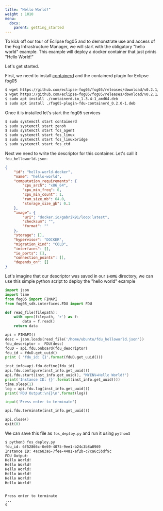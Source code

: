 ```yaml
---
title: "Hello World!"
weight : 1010
menu:
  docs:
    parent: getting_started
---
```


To kick off our tour of Eclipse fog05 and to demonstrate use and access of the Fog Infrastructure Manager, we will start with the obligatory "hello world"
example.
This example will deploy a docker container that just prints "Hello World!"

Let's get started.

First, we need to install [containerd](https://containerd.io/) and the containerd plugin for Eclipse fog05


```bash
$ wget https://github.com/eclipse-fog05/fog05/releases/download/v0.2.1/containerd.io_1.3.4-1_amd64.deb
$ wget https://github.com/eclipse-fog05/fog05/releases/download/v0.2.1/fog05-plugin-fdu-containerd_0.2.1-1_amd64.deb
$ sudo apt install ./containerd.io_1.3.4-1_amd64.deb
$ sudo apt install ./fog05-plugin-fdu-containerd_0.2.0-1.deb
```

Once it is installed let's start the fog05 services

```bash
$ sudo systemctl start containerd
$ sudo systemctl start zenoh
$ sudo systemctl start fos_agent
$ sudo systemctl start fos_linux
$ sudo systemctl start fos_linuxbridge
$ sudo systemctl start fos_ctd
```


Next we need to write the descriptor for this container.
Let's call it `fdu_helloworld.json`:

```json
{
    "id": "hello-world-docker",
    "name": "hello-world",
    "computation_requirements": {
        "cpu_arch": "x86_64",
        "cpu_min_freq": 0,
        "cpu_min_count": 1,
        "ram_size_mb": 64.0,
        "storage_size_gb": 0.1
    },
    "image": {
        "uri": "docker.io/gabrik91/loop:latest",
        "checksum": "",
        "format": ""
    },
    "storage": [],
    "hypervisor": "DOCKER",
    "migration_kind": "COLD",
    "interfaces": [],
    "io_ports": [],
    "connection_points": [],
    "depends_on": []
}
```


Let's imagine that our descriptor was saved in our `$HOME` directory,
we can use this simple python script to deploy the "hello world" example

```python
import json
import time
from fog05 import FIMAPI
from fog05_sdk.interfaces.FDU import FDU

def read_file(filepath):
	with open(filepath, 'r') as f:
		data = f.read()
	return data

api = FIMAPI()
desc = json.loads(read_file('/home/ubuntu/fdu_helloworld.json'))
fdu_descriptor =  FDU(desc)
fduD = api.fdu.onboard(fdu_descriptor)
fdu_id = fduD.get_uuid()
print ( 'fdu_id: {}'.format(fduD.get_uuid()))

inst_info=api.fdu.define(fdu_id)
api.fdu.configure(inst_info.get_uuid())
api.fdu.start(inst_info.get_uuid(), "MYENV=Hello World!")
print('Instance ID: {}'.format(inst_info.get_uuid()))
time.sleep(1)
log = api.fdu.log(inst_info.get_uuid())
print('FDU Output:\n{}\n'.format(log))

input('Press enter to terminate')

api.fdu.terminate(inst_info.get_uuid())

api.close()
exit(0)

```

We can save this file as `fos_deploy.py` and run it using `python3`

```bash
$ python3 fos_deploy.py
fdu_id: 6f52866c-0e69-4075-9ee1-b24c3b8a0969
Instance ID: 4ac683a6-7fee-4481-af2b-c7ca6c5bdf9c
FDU Output:
Hello World!
Hello World!
Hello World!
Hello World!
Hello World!
Hello World!


Press enter to terminate
...
$
```


